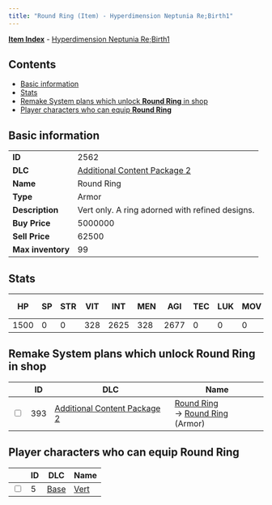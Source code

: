 ```yaml
---
title: "Round Ring (Item) - Hyperdimension Neptunia Re;Birth1"
---
```


[**Item Index**](/neptunia/rb1/item/index.html) - [Hyperdimension Neptunia Re;Birth1](/neptunia/rb1)

## Contents

- [Basic information](#basic-information)
- [Stats](#stats)
- [Remake System plans which unlock **Round Ring** in shop](#remake-system-plans-which-unlock-round-ring-in-shop)
- [Player characters who can equip **Round Ring**](#player-characters-who-can-equip-round-ring)

## Basic information

|   |   |
| -- | -- |
| **ID** | 2562 |
| **DLC** | [Additional Content Package 2](/neptunia/rb1/dlc/11-pack2.html) |
| **Name** | Round Ring |
| **Type** | Armor |
| **Description** | Vert only. A ring adorned with refined designs. |
| **Buy Price** | 5000000 |
| **Sell Price** | 62500 |
| **Max inventory** | 99 |

## Stats

| HP | SP | STR | VIT | INT | MEN | AGI | TEC | LUK | MOV | Fire res. | Ice res. | Wind res. | Lightning res. |
| -- | -- | --- | --- | --- | --- | --- | --- | --- | --- | --------- | -------- | --------- | -------------- |
| 1500 | 0 | 0 | 328 | 2625 | 328 | 2677 | 0 | 0 | 0 | 0 | 0 | 0 | 0 |

## Remake System plans which unlock **Round Ring** in shop

|    | ID | DLC | Name |
| -- | -- | --- | ---- |
| <input type="checkbox" id="rb1-remake-11-393" class="trackbox" /> | 393 | [Additional Content Package 2](/neptunia/rb1/dlc/11-pack2.html) | [Round Ring](/neptunia/rb1/remake/11-393-round-ring.html)<br />→ [Round Ring](/neptunia/rb1/item/11-2562-round-ring.html) (Armor) |

## Player characters who can equip **Round Ring**

|    | ID | DLC | Name |
| -- | -- | --- | ---- |
| <input type="checkbox" id="rb1-player-1-5" class="trackbox" /> | 5 | [Base](/neptunia/rb1/dlc/1-base.html) | [Vert](/neptunia/rb1/player/1-5-vert.html) |
